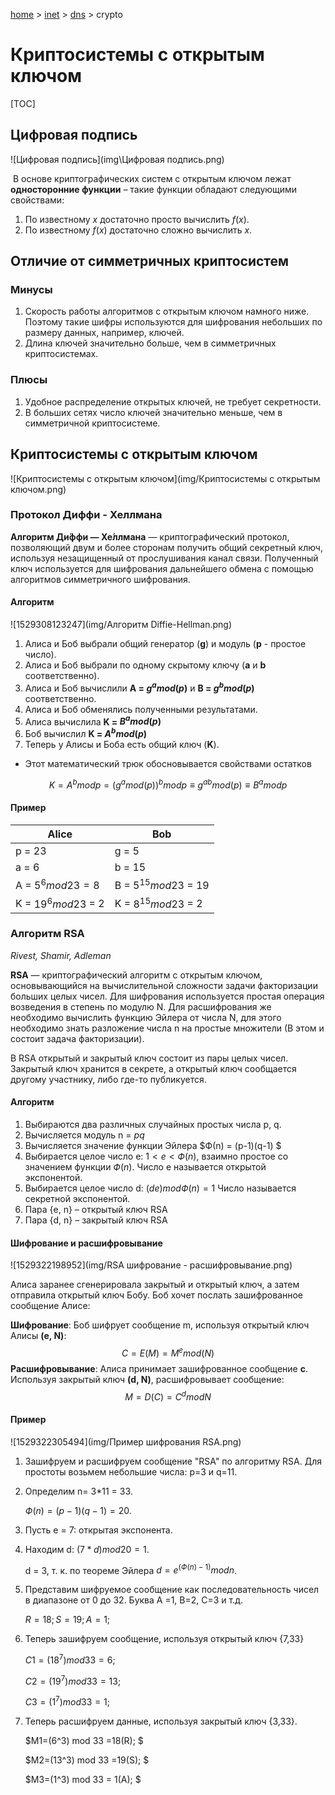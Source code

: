 <script type="text/x-mathjax-config">MathJax.Hub.Config({tex2jax: {inlineMath: [['$','$'], ['\(','\)']]}});</script><script src='https://cdnjs.cloudflare.com/ajax/libs/mathjax/2.7.5/MathJax.js?config=TeX-MML-AM_CHTML' async></script>

[home](../../../) > [inet](../../) > [dns](../) > crypto

# Криптосистемы с открытым ключом

[TOC]

## Цифровая подпись

![Цифровая подпись](img\Цифровая подпись.png)

​	В основе криптографических систем с открытым ключом лежат **односторонние функции** – такие функции обладают следующими свойствами:

1. По известному $x$ достаточно просто вычислить $f(x)$.
2. По известному $f(x)$ достаточно сложно вычислить $x$.

## Отличие от симметричных криптосистем

### Минусы

1. Скорость работы алгоритмов с открытым ключом намного ниже. Поэтому такие шифры используются для шифрования небольших по размеру данных, например, ключей. 
2. Длина ключей значительно больше, чем в симметричных криптосистемах. 

### Плюсы

1. Удобное распределение открытых ключей, не требует секретности. 
2. В больших сетях число ключей значительно меньше, чем в симметричной криптосистеме.

## Криптосистемы с открытым ключом

![Криптосистемы с открытым ключом](img/Криптосистемы с открытым ключом.png)

### Протокол Диффи - Хеллмана

__Алгоритм Ди́ффи — Хе́ллмана__ — криптографический протокол, позволяющий двум и более сторонам получить общий секретный ключ, используя незащищенный от прослушивания канал связи. Полученный ключ используется для шифрования дальнейшего обмена с помощью алгоритмов симметричного шифрования. 

#### Алгоритм

![1529308123247](img/Алгоритм Diffie-Hellman.png)

1. Алиса и Боб выбрали общий генератор (**g**) и модуль (**p** - простое число).
2. Алиса и Боб выбрали по одному скрытому ключу (**a** и **b** соответственно).
3. Алиса и Боб вычислили **A = $g^a mod(p)$** и **B = $g^b mod(p)$** соответственно.
4. Алиса и Боб обменялись полученными результатами.
5. Алиса вычислила **K = $B^a mod(p)$**
6. Боб вычислил **K = $A^b mod(p)$**
7. Теперь у Алисы и Боба есть общий ключ (**K**).

* Этот математический трюк обосновывается свойствами остатков

$$
K = A^b mod p = (g^a mod(p))^bmodp ≡ g^{ab} mod(p) ≡ B^amodp
$$

#### Пример

| Alice                 | Bob                      |
| --------------------- | ------------------------ |
| p = 23                | g = 5                    |
| a = 6                 | b = 15                   |
| A = $5^6 mod 23 = 8$  | B = $5^{15} mod 23$ = 19 |
| K = $19^6 mod 23$ = 2 | K = $8^{15} mod 23$ = 2  |

### Алгоритм RSA

*Rivest, Shamir, Adleman*

__RSA__ — криптографический алгоритм с открытым ключом, основывающийся на вычислительной сложности задачи факторизации больших целых чисел. Для шифрования используется простая операция возведения в степень по модулю N. Для расшифрования же необходимо вычислить функцию Эйлера от числа N, для этого необходимо знать разложение числа n на простые множители (В этом и состоит задача факторизации). 

В RSA открытый и закрытый ключ состоит из пары целых чисел. Закрытый ключ хранится в секрете, а открытый ключ сообщается другому участнику, либо где-то публикуется. 

#### Алгоритм

1. Выбираются два различных случайных простых числа p, q. 
2. Вычисляется модуль n = $pq$
3. Вычисляется значение функции Эйлера $Ф(n) = (p-1)(q-1) $
4. Выбирается целое число e: $1<e<Ф(n)$, взаимно простое со значением функции $Ф(n)$. Число e называется открытой экспонентой.
5. Выбирается целое число d: $(de) mod Ф(n) = 1$ Число называется секретной экспонентой. 
6. Пара {e, n} – открытый ключ RSA 
7. Пара {d, n} – закрытый ключ RSA 

#### Шифрование и расшифровывание

![1529322198952](img/RSA шифрование - расшифровывание.png)

Алиса заранее сгенерировала закрытый и открытый ключ, а затем отправила открытый ключ Бобу. Боб хочет послать зашифрованное сообщение Алисе: 

__Шифрование__: Боб шифрует сообщение m, используя открытый ключ Алисы __(e, N)__:
$$
C=E(M)=M^emod(N)
$$
__Расшифровывание__: Алиса принимает зашифрованное сообщение __c__. Используя закрытый ключ __(d, N)__, расшифровывает сообщение:
$$
M=D(C)=C^dmodN
$$


#### Пример

![1529322305494](img/Пример шифрования RSA.png)

1. Зашифруем и расшифруем сообщение "RSA" по алгоритму RSA. Для простоты возьмем небольшие числа: p=3 и q=11. 

2. Определим n= 3*11 = 33.

   $Ф(n) = (p-1)(q-1)=20$. 

3. Пусть e = 7: открытая экспонента.

4. Находим d: $(7*d) mod 20 = 1$.

   d = 3, т. к. по теореме Эйлера $d = e ^{(Ф(n)-1)} mod n$. 

5. Представим шифруемое сообщение как последовательность чисел в диапазоне от 0 до 32. Буква А =1, В=2, С=3 и т.д. 

   $R = 18; S = 19; A = 1;$

6. Теперь зашифруем сообщение, используя открытый ключ {7,33} 

   $C1 = (18^7) mod 33 = 6;$

   $C2 = (19^7) mod 33 = 13;$

   $C3 = (1^7) mod 33 = 1;$

7. Теперь расшифруем данные, используя закрытый ключ {3,33}. 

   $M1=(6^3) mod 33 =18(R); $

   $M2=(13^3) mod 33 =19(S); $

   $M3=(1^3) mod 33 = 1(A); $